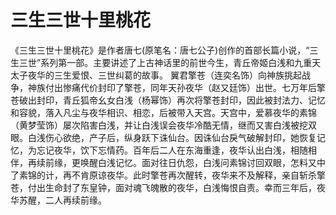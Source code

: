 # 三生三世十里桃花

《三生三世十里桃花》是作者唐七(原笔名：唐七公子)创作的首部长篇小说，“三生三世”系列第一部。主要讲述了上古神话里的前世今生，青丘帝姬白浅和九重天太子夜华的三生爱恨、三世纠葛的故事。
翼君擎苍（连奕名饰）向神族挑起战争，神族付出惨痛代价封印了擎苍，同年天孙夜华（赵又廷饰）出世。七万年后擎苍破出封印，青丘狐帝幺女白浅（杨幂饰）再次将擎苍封印，因此被封法力、记忆和容貌，落入凡尘与夜华相识、相恋，后被带入天宫。天宫中，爱慕夜华的素锦（黄梦莹饰）屡次陷害白浅，并让白浅误会夜华冷酷无情，继而又害白浅被挖双眼。白浅伤心欲绝，产子后，纵身跃下诛仙台。因诛仙台戾气破解封印，她恢复记忆，为忘记夜华，饮下忘情药。百年后二人在东海重逢，夜华认出白浅，相随相伴，再续前缘，更唤醒白浅记忆。面对往日仇怨，白浅问素锦讨回双眼，怎料又中了素锦的计，再不肯原谅夜华。此时擎苍再次醒转，夜华来不及解释，亲自斩杀擎苍，付出生命封了东皇钟，面对魂飞魄散的夜华，白浅悔恨自责。幸而三年后，夜华苏醒，二人再续前缘。
